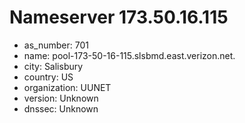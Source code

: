 # Nameserver 173.50.16.115

* as_number: 701
* name: pool-173-50-16-115.slsbmd.east.verizon.net.
* city: Salisbury
* country: US
* organization: UUNET
* version: Unknown
* dnssec: Unknown
